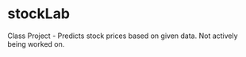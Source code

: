 # stockLab
Class Project - Predicts stock prices based on given data. Not actively being worked on.
